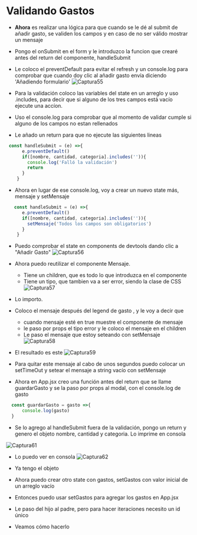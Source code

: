 # Validando Gastos

- **Ahora** es realizar una lógica para que cuando se le dé al submit de añadir gasto, se validen los campos y en caso de no ser válido mostrar un mensaje
- Pongo el onSubmit en el form y le introduzco la funcion que crearé antes del return del componente, handleSubmit

- Le coloco el preventDefault para evitar el refresh y un console.log para comprobar que cuando doy clic al añadir gasto envía diciendo 'Añadiendo formulario'
![Captura55](./Captura55.png)

- Para la validación coloco las variables del state en un arreglo y uso .includes, para decir que si alguno de los tres campos está vacío ejecute una accíon. 
- Uso el console.log para comprobar que al momento de validar cumple si alguno de los campos no estan rellenados 
- Le añado un return para que no ejecute las siguientes lineas

~~~jsx
 const handleSubmit = (e) =>{
      e.preventDefault()
      if([nombre, cantidad, categoria].includes('')){
        console.log('Falló la validación')
        return
      }
    }
~~~

- Ahora en lugar de ese console.log, voy a crear un nuevo state más, mensaje y setMensaje

~~~jsx
   const handleSubmit = (e) =>{
      e.preventDefault()
      if([nombre, cantidad, categoria].includes('')){
        setMensaje('Todos los campos son obligatorios')
      }
    }
~~~

- Puedo comprobar el state en components de devtools dando clic a "Añadir Gasto"
![Captura56](./Captura56.png)

- Ahora puedo reutilizar el componente Mensaje.
    - Tiene un children, que es todo lo que introduzca en el componente
    - Tiene un tipo, que tambien va a ser error, siendo la clase de CSS
![Captura57](./Captura57.png)

- Lo importo.
- Coloco el mensaje después del legend de gasto , y le voy a decir que
    - cuando mensaje esté en true muestre el componente de mensaje
    - le paso por props el tipo error y le coloco el mensaje en el children
    - Le paso el mensaje que estoy seteando con setMensaje
![Captura58](./Captura58.png)

- El resultado es este
![Captura59](./Captura59.png)

- Para quitar este mensaje al cabo de unos segundos puedo colocar un setTimeOut y setear el mensaje a string vacío con setMensaje


- Ahora en App.jsx creo una función antes del return que se llame guardarGasto y se la paso por props al modal, con el console.log de gasto

~~~jsx
  const guardarGasto = gasto =>{
      console.log(gasto)
  }
~~~

- Se lo agrego al handleSubmit fuera de la validación, pongo un return y genero el objeto nombre, cantidad y categoria. Lo imprime en consola


![Captura61](./Captura61.png)

- Lo puedo ver en consola
![Captura62](./Captura62.png)

- Ya tengo el objeto
- Ahora puedo crear otro state con gastos, setGastos con valor inicial de un arreglo vacío
- Entonces puedo usar setGastos para agregar los gastos en App.jsx
- Le paso del hijo al padre, pero para hacer iteraciones necesito un id único
- Veamos cómo hacerlo
